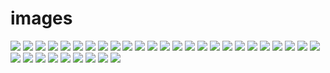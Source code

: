 # images

![](images/3.1373815811.1-stranddag.jpg)
![](images/3.1373815811.2-stranddag.jpg)
![](images/3.1373815811.b-rjar-bli-m-tta.jpg)
![](images/3.1373815811.f-delsedagsmiddag-1.jpg)
![](images/3.1373815811.f-delsedagsmiddag-2.jpg)
![](images/3.1373815811.hike-ovanf-r-pretoro.jpg)
![](images/3.1373815811.hike-till-vattenfall.jpg)
![](images/3.1373815811.hike-with-a-view.jpg)
![](images/3.1373815811.i-bergen.jpg)
![](images/3.1373815811.i-pretoro.jpg)
![](images/3.1373815811.kartl-sare.jpg)
![](images/3.1373815811.mamma.jpg)
![](images/3.1373815811.missen.jpg)
![](images/3.1373815811.ost.jpg)
![](images/3.1373815811.p-roadtrip.jpg)
![](images/3.1373815811.pretoro.jpg)
![](images/3.1373815811.stranddag.jpg)
![](images/3.1373815811.utsikt.jpg)
![](images/3.1374420799.colusseum.jpg)
![](images/3.1374420799.finkl-dda.jpg)
![](images/3.1374420799.going-up.jpg)
![](images/3.1374420799.italy.jpg)
![](images/3.1374420799.la-famiglia.jpg)
![](images/3.1374420799.natti.jpg)
![](images/3.1374420799.pole.jpg)
![](images/3.1374420799.post.jpg)
![](images/3.1374420799.ruiner.jpg)
![](images/3.1374420799.st-peterskyrkan.jpg)
![](images/3.1374420799.staty-2.jpg)
![](images/3.1374420799.utsikt.jpg)
![](images/3.1374420799.vatikanen-by-night.jpg)
![](images/3.1374420799.vatikanen.jpg)
![](images/3.1374420799.wifi.jpg)
![](images/large.wimg.3.image---18-jul-2013-10-43-51.jpg)
